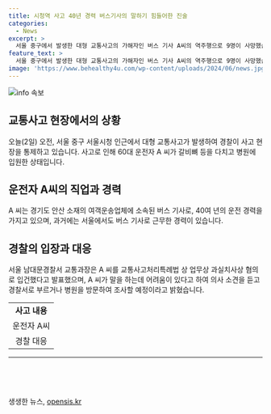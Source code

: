 ```yaml
---
title: 시청역 사고 40년 경력 버스기사의 말하기 힘들어한 진술
categories:
  - News
excerpt: >
  서울 중구에서 발생한 대형 교통사고의 가해자인 버스 기사 A씨의 역주행으로 9명이 사망했습니다. A씨는 40년 이상의 운전 경력을 가졌으며, 사고 당시 급발진을 주장했습니다. 그러나 경찰은 A씨를 업무상 과실치사상 혐의로 입건했으며, A씨는 사고로 부상을 입고 병원에 입원 중입니다. A씨의 의사 소견을 듣고 추가 조사를 진행할 예정입니다. (단어수: 76)
feature_text: >
  서울 중구에서 발생한 대형 교통사고의 가해자인 버스 기사 A씨의 역주행으로 9명이 사망했습니다. A씨는 40년 이상의 운전 경력을 가졌으며, 사고 당시 급발진을 주장했습니다. 그러나 경찰은 A씨를 업무상 과실치사상 혐의로 입건했으며, A씨는 사고로 부상을 입고 병원에 입원 중입니다. A씨의 의사 소견을 듣고 추가 조사를 진행할 예정입니다. (단어수: 76)
image: 'https://www.behealthy4u.com/wp-content/uploads/2024/06/news.jpg'
---
```


<p><img src="https://www.behealthy4u.com/wp-content/uploads/2024/06/news.jpg" alt="info 속보" /></p>

<h2 data-ke-size="size26">교통사고 현장에서의 상황</h2>

<p data-ke-size="size16">오늘(2일) 오전, 서울 중구 서울시청 인근에서 대형 교통사고가 발생하여 경찰이 사고 현장을 통제하고 있습니다. 사고로 인해 60대 운전자 A 씨가 갈비뼈 등을 다치고 병원에 입원한 상태입니다.</p>

<h2 data-ke-size="size26">운전자 A씨의 직업과 경력</h2>

<p data-ke-size="size16">A 씨는 경기도 안산 소재의 여객운송업체에 소속된 버스 기사로, 40여 년의 운전 경력을 가지고 있으며, 과거에는 서울에서도 버스 기사로 근무한 경력이 있습니다. </p>

<h2 data-ke-size="size26">경찰의 입장과 대응</h2>

<p data-ke-size="size16">서울 남대문경찰서 교통과장은 A 씨를 교통사고처리특례법 상 업무상 과실치사상 혐의로 입건했다고 발표했으며, A 씨가 말을 하는데 어려움이 있다고 하여 의사 소견을 듣고 경찰서로 부르거나 병원을 방문하여 조사할 예정이라고 밝혔습니다.</p>

<table>
  <tr>
    <td style="text-align: center; height: 17px;"><b>사고 내용</b></td>
  </tr>
  <tr>
    <td style="text-align: center; height: 17px;">운전자 A씨</td>
  </tr>
  <tr>
    <td style="text-align: center; height: 17px;">경찰 대응</td>
  </tr>
</table>

<hr>

<p data-ke-size="size16">&nbsp;</p>

<p data-ke-size="size16">&nbsp;</p>
생생한 뉴스, <a href="https://opensis.kr" rel="dofollow">opensis.kr</a>



